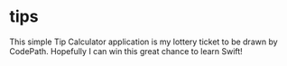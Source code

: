 tips
====
This simple Tip Calculator application is my lottery ticket to be drawn by CodePath.
Hopefully I can win this great chance to learn Swift!
